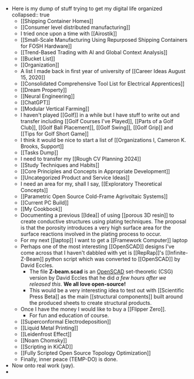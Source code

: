 - Here is my dump of stuff trying to get my digital life organized
  collapsed:: true
	- [[Shipping Container Homes]]
	- [[Consumer level distributed manufacturing]]
	- I tried once upon a time with [[Airostik]]
	- [[Small-Scale Manufacturing Using Repurposed Shipping Containers for FOSH Hardware]]
	- [[Trend-Based Trading with AI and Global Context Analysis]]
	- [[Bucket List]]
	- [[Organization]]
	- A list I made back in first year of university of [[Career Ideas August 15, 2020]]
	- [[Consolidated Comprehensive Tool List for Electrical Apprentices]]
	- [[Dream Property]]
	- [[Neural Engineering]]
	- [[ChatGPT]]
	- [[Modular Vertical Farming]]
	- I haven't played [[Golf]] in a while but I have stuff to write out and transfer including [[Golf Courses I've Played]], [[Parts of a Golf Club]], [[Golf Ball Placement]], [[Golf Swing]], [[Golf Grip]] and [[Tips for Golf Short Game]]
	- I think it would be nice to start a list of [[Organizations I, Cameron K. Brooks, Support]]
	- [[Tasks Dump]]
	- I need to transfer my [[Rough CV Planning 2024]]
	- [[Study Techniques and Habits]]
	- [[Core Principles and Concepts in Appropriate Development]]
	- [[Uncategorized Product and Service Ideas]]
	- I need an area for my, shall I say, [[Exploratory Theoretical Concepts]]
	- [[Parametric Open Source Cold-Frame Agrivoltaic Systems]]
	- [[Current PC Build]]
	- [[My Cookbook]]
	- Documenting a previous [[Idea]] of using [[porous 3D resin]] to create conductive structures using plating techniques. The proposal is that the porosity introduces a very high surface area for the surface reactions involved in the plating process to occur.
	- For my next [[laptop]] I want to get a [[Framework Computer]] laptop
	- Perhaps one of the most interesting [[OpenSCAD]] designs I've come across that I haven't dabbled with yet is [[RepRap]]'s [[Infinite-Z-Beam]] python script which was converted to [[OpenSCAD]] by David Eccles.
		- The file **Z-beam.scad** is an [OpenSCAD](https://openscad.org/) set-theoretic (CSG) version by David Eccles that he did *a few hours after we released this*. **We all love open-source!**
		- This would be a very interesting idea to test out with [[Scientific Press Beta]] as the main [[structural components]] built around the produced sheets to create structural products.
	- Once I have the money I would like to buy a [[Flipper Zero]].
		- For fun and education of course.
	- [[Superconformal Electrodeposition]]
	- [[Liquid Metal Printing]]
	- [[Leidenfrost Effect]]
	- [[Noam Chomsky]]
	- [[Scripting in KiCAD]]
	- [[Fully Scripted Open Source Topology Optimization]]
	- Finally, inner peace (TEMP-DO) is done.
- Now onto real work (yay).
-